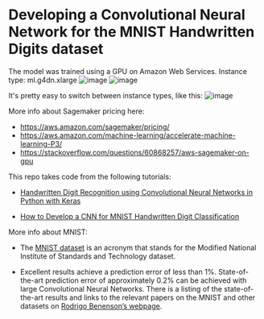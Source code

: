 # Developing a Convolutional Neural Network for the MNIST Handwritten Digits dataset

The model was trained using a GPU on Amazon Web Services. Instance type: ml.g4dn.xlarge
![image](https://media.git.generalassemb.ly/user/9084/files/40fbb751-3c97-43e5-8a44-61e5039dde4d)
![image](https://media.git.generalassemb.ly/user/9084/files/f288cd9f-f1f2-4d91-8254-0d1185001638)

It's pretty easy to switch between instance types, like this:
![image](https://media.git.generalassemb.ly/user/9084/files/9d70e4d5-270b-4f87-b380-b9d74463ea77)



More info about Sagemaker pricing here: 
* https://aws.amazon.com/sagemaker/pricing/
* https://aws.amazon.com/machine-learning/accelerate-machine-learning-P3/
* https://stackoverflow.com/questions/60868257/aws-sagemaker-on-gpu




This repo takes code from the following tutorials: 

* [Handwritten Digit Recognition using Convolutional Neural Networks in Python with Keras](https://machinelearningmastery.com/handwritten-digit-recognition-using-convolutional-neural-networks-python-keras)

* [How to Develop a CNN for MNIST Handwritten Digit Classification](https://machinelearningmastery.com/how-to-develop-a-convolutional-neural-network-from-scratch-for-mnist-handwritten-digit-classification)


More info about MNIST:

* The [MNIST dataset](https://en.wikipedia.org/wiki/MNIST_database) is an acronym that stands for the Modified National Institute of Standards and Technology dataset.

* Excellent results achieve a prediction error of less than 1%. State-of-the-art prediction error of approximately 0.2% can be achieved with large Convolutional Neural Networks. There is a listing of the state-of-the-art results and links to the relevant papers on the MNIST and other datasets on [Rodrigo Benenson’s webpage](https://rodrigob.github.io/are_we_there_yet/build/classification_datasets_results.html#4d4e495354).
